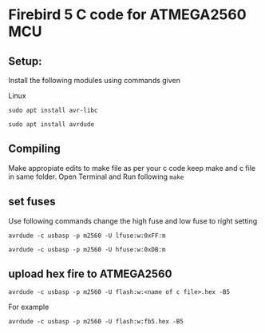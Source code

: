 # Firebird 5 C code for ATMEGA2560 MCU
## Setup:
Install the following modules using commands given

Linux

`sudo apt install avr-libc`

`sudo apt install avrdude`

## Compiling
Make appropiate edits to make file as per your c code
keep make and c file in same folder.
Open Terminal and Run following
`make`
## set fuses
Use following commands change the high fuse and low fuse to right setting

`avrdude -c usbasp -p m2560 -U lfuse:w:0xFF:m`

`avrdude -c usbasp -p m2560 -U hfuse:w:0xDB:m`

## upload hex fire to ATMEGA2560
`avrdude -c usbasp -p m2560 -U flash:w:<name of c file>.hex -B5`

For example

`avrdude -c usbasp -p m2560 -U flash:w:fb5.hex -B5`
